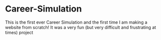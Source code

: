 # Career-Simulation
This is the first ever Career Simulation and the first time I am making a website from scratch! It was a very fun (but very difficult and frustrating at times) project
